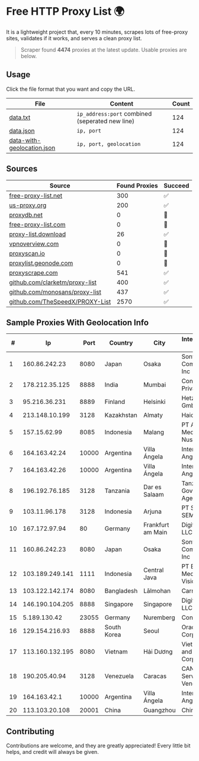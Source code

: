 
# Free HTTP Proxy List 🌍

It is a lightweight project that, every 10 minutes, scrapes lots of free-proxy sites, validates if it works, and serves a clean proxy list.


> Scraper found **4474** proxies at the latest update. Usable proxies are below.

## Usage

Click the file format that you want and copy the URL.


|File|Content|Count|
|----|-------|-----|
|[data.txt](https://raw.githubusercontent.com/themiralay/Proxy-List-World/master/data.txt)|`ip_address:port` combined (seperated new line)|124|
|[data.json](https://raw.githubusercontent.com/themiralay/Proxy-List-World/master/data.json)|`ip, port`|124|
|[data-with-geolocation.json](https://raw.githubusercontent.com/themiralay/Proxy-List-World/master/data-with-geolocation.json)|`ip, port, geolocation`|124|

## Sources

|Source|Found Proxies|Succeed|
|------|-------------|-------|
|[free-proxy-list.net](https://free-proxy-list.net)|300|✅|
|[us-proxy.org](https://www.us-proxy.org)|200|✅|
|[proxydb.net](http://proxydb.net)|0|🚫|
|[free-proxy-list.com](https://free-proxy-list.com/?page=&port=&type%5B%5D=http&type%5B%5D=https&up_time=0&search=Search)|0|🚫|
|[proxy-list.download](https://www.proxy-list.download/HTTP)|26|✅|
|[vpnoverview.com](https://vpnoverview.com/privacy/anonymous-browsing/free-proxy-servers)|0|🚫|
|[proxyscan.io](https://www.proxyscan.io)|0|🚫|
|[proxylist.geonode.com](https://proxylist.geonode.com/api/proxy-list?limit=300&page=1&sort_by=lastChecked&sort_type=desc&protocols=http,https)|0|🚫|
|[proxyscrape.com](https://api.proxyscrape.com/v2/?request=displayproxies&protocol=http&timeout=10000&country=all&ssl=all&anonymity=all)|541|✅|
|[github.com/clarketm/proxy-list](https://raw.githubusercontent.com/clarketm/proxy-list/master/proxy-list-raw.txt)|400|✅|
|[github.com/monosans/proxy-list](https://raw.githubusercontent.com/monosans/proxy-list/main/proxies/http.txt)|437|✅|
|[github.com/TheSpeedX/PROXY-List](https://raw.githubusercontent.com/TheSpeedX/PROXY-List/master/http.txt)|2570|✅|


## Sample Proxies With Geolocation Info

|#|Ip|Port|Country|City|Internet Service Provider|
|-|--|----|-------|----|-------------------------|
|1|160.86.242.23|8080|Japan|Osaka|Sony Network Communications Inc|
|2|178.212.35.125|8888|India|Mumbai|Contabo Asia Private Limited|
|3|95.216.36.231|8889|Finland|Helsinki|Hetzner Online GmbH|
|4|213.148.10.199|3128|Kazakhstan|Almaty|Haicom Limited|
|5|157.15.62.99|8085|Indonesia|Malang|PT Anugerah Media Data Nusantara|
|6|164.163.42.24|10000|Argentina|Villa Ángela|Interret Villa Angela SRL|
|7|164.163.42.26|10000|Argentina|Villa Ángela|Interret Villa Angela SRL|
|8|196.192.76.185|3128|Tanzania|Dar es Salaam|Tanzania e-Government Agency|
|9|103.11.96.178|3128|Indonesia|Arjuna|PT SKYLINE SEMESTA|
|10|167.172.97.94|80|Germany|Frankfurt am Main|DigitalOcean, LLC|
|11|160.86.242.23|8080|Japan|Osaka|Sony Network Communications Inc|
|12|103.189.249.141|1111|Indonesia|Central Java|PT Berkah Media Kusuma Vision|
|13|103.122.142.174|8080|Bangladesh|Lālmohan|Carnival Internet|
|14|146.190.104.205|8888|Singapore|Singapore|DigitalOcean, LLC|
|15|5.189.130.42|23055|Germany|Nuremberg|Contabo GmbH|
|16|129.154.216.93|8888|South Korea|Seoul|Oracle Corporation|
|17|113.160.132.195|8080|Vietnam|Hải Dương|VietNam Post and Telecom Corporation|
|18|190.205.40.94|3128|Venezuela|Caracas|CANTV Servicios, Venezuela|
|19|164.163.42.1|10000|Argentina|Villa Ángela|Interret Villa Angela SRL|
|20|113.103.20.108|20001|China|Guangzhou|Chinanet|



## Contributing

Contributions are welcome, and they are greatly appreciated! Every
little bit helps, and credit will always be given.

